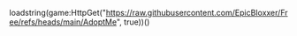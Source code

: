 loadstring(game:HttpGet("https://raw.githubusercontent.com/EpicBIoxxer/Free/refs/heads/main/AdoptMe", true))()